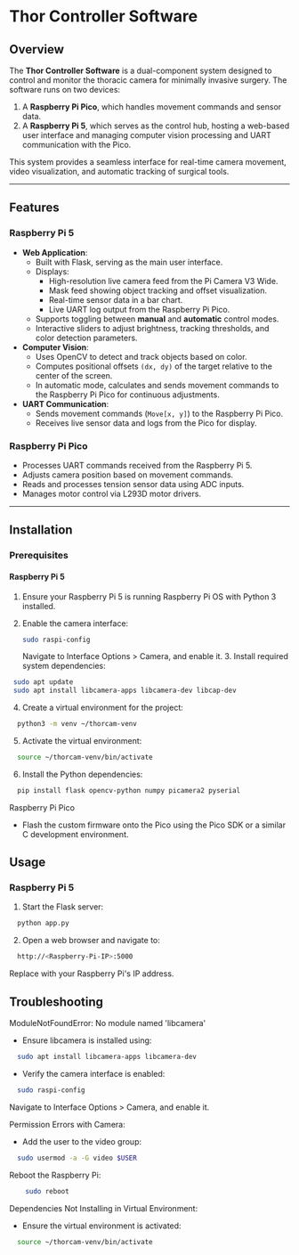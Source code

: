 # Thor Controller Software

## Overview
The **Thor Controller Software** is a dual-component system designed to control and monitor the thoracic camera for minimally invasive surgery. The software runs on two devices:
1. A **Raspberry Pi Pico**, which handles movement commands and sensor data.
2. A **Raspberry Pi 5**, which serves as the control hub, hosting a web-based user interface and managing computer vision processing and UART communication with the Pico.

This system provides a seamless interface for real-time camera movement, video visualization, and automatic tracking of surgical tools.

---

## Features
### Raspberry Pi 5
- **Web Application**:
  - Built with Flask, serving as the main user interface.
  - Displays:
    - High-resolution live camera feed from the Pi Camera V3 Wide.
    - Mask feed showing object tracking and offset visualization.
    - Real-time sensor data in a bar chart.
    - Live UART log output from the Raspberry Pi Pico.
  - Supports toggling between **manual** and **automatic** control modes.
  - Interactive sliders to adjust brightness, tracking thresholds, and color detection parameters.
- **Computer Vision**:
  - Uses OpenCV to detect and track objects based on color.
  - Computes positional offsets `(dx, dy)` of the target relative to the center of the screen.
  - In automatic mode, calculates and sends movement commands to the Raspberry Pi Pico for continuous adjustments.
- **UART Communication**:
  - Sends movement commands (`Move[x, y]`) to the Raspberry Pi Pico.
  - Receives live sensor data and logs from the Pico for display.

### Raspberry Pi Pico
- Processes UART commands received from the Raspberry Pi 5.
- Adjusts camera position based on movement commands.
- Reads and processes tension sensor data using ADC inputs.
- Manages motor control via L293D motor drivers.

---

## Installation

### Prerequisites
#### Raspberry Pi 5
1. Ensure your Raspberry Pi 5 is running Raspberry Pi OS with Python 3 installed.
2. Enable the camera interface:
   ```bash
   sudo raspi-config
   ```
   
   Navigate to Interface Options > Camera, and enable it. 3. Install required system dependencies:
 ```bash
  sudo apt update
  sudo apt install libcamera-apps libcamera-dev libcap-dev
```

4. Create a virtual environment for the project:
```bash
  python3 -m venv ~/thorcam-venv
```

5. Activate the virtual environment:
```bash
  source ~/thorcam-venv/bin/activate
```

6. Install the Python dependencies:
```bash
  pip install flask opencv-python numpy picamera2 pyserial
```

Raspberry Pi Pico
- Flash the custom firmware onto the Pico using the Pico SDK or a similar C development environment.

## Usage
### Raspberry Pi 5

1. Start the Flask server:
```bash
  python app.py
```

2. Open a web browser and navigate to:
```bash
  http://<Raspberry-Pi-IP>:5000
```
Replace <Raspberry-Pi-IP> with your Raspberry Pi's IP address.


## Troubleshooting

  ModuleNotFoundError: No module named 'libcamera'
  - Ensure libcamera is installed using:
  ```bash
    sudo apt install libcamera-apps libcamera-dev
  ```

  - Verify the camera interface is enabled:
  ```bash
    sudo raspi-config
  ```
  Navigate to Interface Options > Camera, and enable it.

Permission Errors with Camera:
  - Add the user to the video group:
  ```bash
    sudo usermod -a -G video $USER
  ```

Reboot the Raspberry Pi:
```bash
    sudo reboot
```

Dependencies Not Installing in Virtual Environment:
  - Ensure the virtual environment is activated:
  ```bash
    source ~/thorcam-venv/bin/activate
  ```
